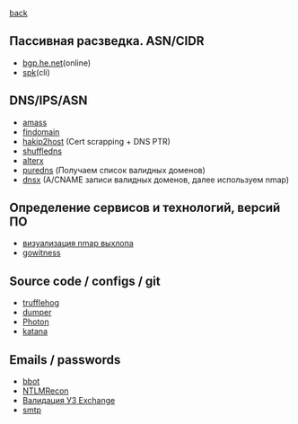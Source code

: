 [back](/README.md)

## Пассивная расзведка. ASN/CIDR
- [bgp.he.net](https://bgp.he.net/)(online)
- [spk](https://github.com/dhn/spk)(cli)

## DNS/IPS/ASN
- [amass](https://github.com/owasp-amass/amass)
- [findomain](https://github.com/Findomain/Findomain)
- [hakip2host](https://github.com/hakluke/hakip2host) (Cert scrapping + DNS PTR)
- [shuffledns](https://github.com/projectdiscovery/shuffledns)
- [alterx](https://github.com/projectdiscovery/alterx)
- [puredns](https://github.com/d3mondev/puredns) (Получаем список валидных
доменов)
- [dnsx](https://github.com/projectdiscovery/dnsx) (A/CNAME записи валидных
доменов, далее используем nmap)

## Определение сервисов и технологий, версий ПО
- [визуализация nmap выхлопа](https://github.com/SabyasachiRana/WebMap)
- [gowitness](https://github.com/sensepost/gowitness) 

## Source code / configs / git
- [trufflehog](https://github.com/trufflesecurity/trufflehog)
- [dumper](https://github.com/arthaud/git-dumper)
- [Photon](https://github.com/s0md3v/Photon)
- [katana](https://github.com/projectdiscovery/katana)

## Emails / passwords
- [bbot](https://github.com/blacklanternsecurity/bbot)
- [NTLMRecon](https://github.com/pwnfoo/NTLMRecon)
- [Валидация УЗ Exchange](https://swarm.ptsecurity.com/attacking-ms-exchange-web-interfaces/)
- [smtp](https://mailtrap.io/blog/verify-email-address-without-sending/)